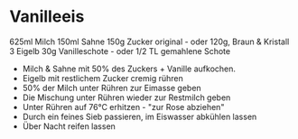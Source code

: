 # Vanilleeis

625ml Milch
150ml Sahne
150g Zucker original - oder 120g, Braun & Kristall
3 Eigelb
30g Vanilleschote - oder 1/2 TL gemahlene Schote

* Milch & Sahne mit 50% des Zuckers + Vanille aufkochen.
* Eigelb mit restlichem Zucker cremig rühren
* 50% der Milch unter Rühren zur Eimasse geben
* Die Mischung unter Rühren wieder zur Restmilch geben
* Unter Rühren auf 76°C erhitzen - "zur Rose abziehen"
* Durch ein feines Sieb passieren, im Eiswasser abkühlen lassen 
* Über Nacht reifen lassen
